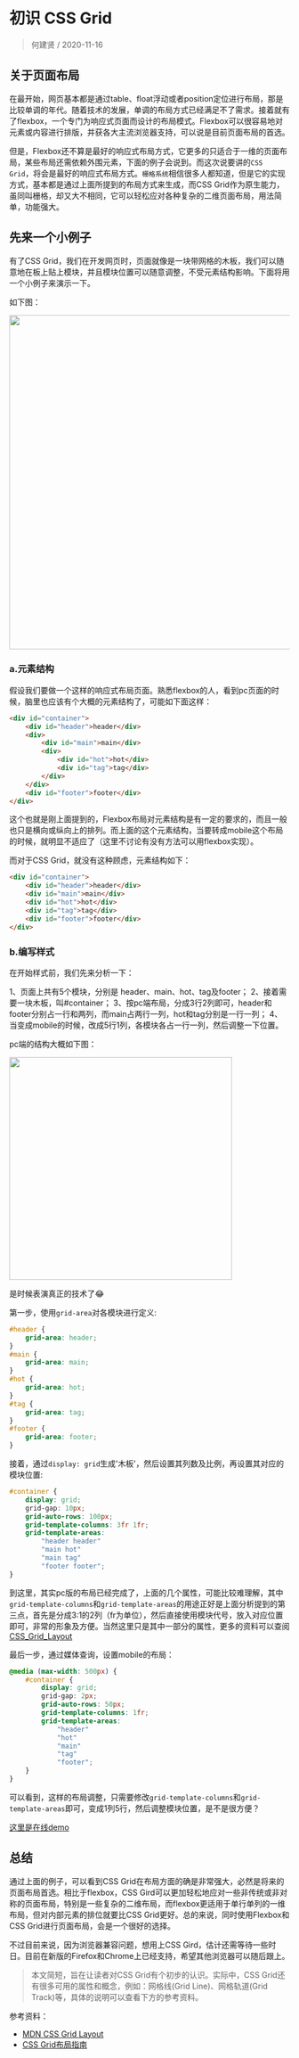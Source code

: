 # 初识 CSS Grid

> 何建贤 / 2020-11-16

## 关于页面布局

在最开始，网页基本都是通过table、float浮动或者position定位进行布局，那是比较单调的年代。随着技术的发展，单调的布局方式已经满足不了需求。接着就有了flexbox，一个专门为响应式页面而设计的布局模式。Flexbox可以很容易地对元素或内容进行排版，并获各大主流浏览器支持，可以说是目前页面布局的首选。

但是，Flexbox还不算是最好的响应式布局方式，它更多的只适合于一维的页面布局，某些布局还需依赖外围元素，下面的例子会说到。而这次说要讲的`CSS Grid`，将会是最好的响应式布局方式。`栅格系统`相信很多人都知道，但是它的实现方式，基本都是通过上面所提到的布局方式来生成，而CSS Grid作为原生能力，虽同叫栅格，却又大不相同，它可以轻松应对各种复杂的二维页面布局，用法简单，功能强大。

## 先来一个小例子

有了CSS Grid，我们在开发网页时，页面就像是一块带网格的木板，我们可以随意地在板上贴上模块，并且模块位置可以随意调整，不受元素结构影响。下面将用一个小例子来演示一下。

如下图：

<img src='https://user-images.githubusercontent.com/6087438/36086132-65ec807e-1005-11e8-804d-f440ce8338b0.png' width=600>

### a.元素结构

假设我们要做一个这样的响应式布局页面。熟悉flexbox的人，看到pc页面的时候，脑里也应该有个大概的元素结构了，可能如下面这样：

```html
<div id="container">
    <div id="header">header</div>
    <div>
        <div id="main">main</div>
        <div>
            <div id="hot">hot</div>
            <div id="tag">tag</div>
        </div>
    </div> 
    <div id="footer">footer</div>
</div>
```

这个也就是刚上面提到的，Flexbox布局对元素结构是有一定的要求的，而且一般也只是横向或纵向上的排列。而上面的这个元素结构，当要转成mobile这个布局的时候，就明显不适应了（这里不讨论有没有方法可以用flexbox实现）。

而对于CSS Grid，就没有这种顾虑，元素结构如下：

```html
<div id="container">
    <div id="header">header</div>
    <div id="main">main</div>
    <div id="hot">hot</div>
    <div id="tag">tag</div>
    <div id="footer">footer</div>
</div>
```


### b.编写样式

在开始样式前，我们先来分析一下：

1、页面上共有5个模块，分别是 header、main、hot、tag及footer；
2、接着需要一块木板，叫#container；
3、按pc端布局，分成3行2列即可，header和footer分别占一行和两列，而main占两行一列，hot和tag分别是一行一列；
4、当变成mobile的时候，改成5行1列，各模块各占一行一列，然后调整一下位置。

pc端的结构大概如下图：

<img src='//dn-cnode.qbox.me/FkJSuboIgEvGYHKXaYBoc79lqZU1' width=400>

是时候表演真正的技术了😂

第一步，使用`grid-area`对各模块进行定义:

```css
#header {
    grid-area: header;
}
#main {
    grid-area: main;
}
#hot {
    grid-area: hot; 
}
#tag {
    grid-area: tag;
}
#footer {
    grid-area: footer;
}
```

接着，通过`display: grid`生成'木板'，然后设置其列数及比例，再设置其对应的模块位置:

```css
#container {
    display: grid;
    grid-gap: 10px;
    grid-auto-rows: 100px;
    grid-template-columns: 3fr 1fr;
    grid-template-areas: 
        "header header"
        "main hot"
        "main tag"
        "footer footer";
}
```

到这里，其实pc版的布局已经完成了，上面的几个属性，可能比较难理解，其中`grid-template-columns`和`grid-template-areas`的用途正好是上面分析提到的第三点，首先是分成3:1的2列（fr为单位），然后直接使用模块代号，放入对应位置即可，非常的形象及方便。当然这里只是其中一部分的属性，更多的资料可以查阅[CSS_Grid_Layout](https://developer.mozilla.org/en-US/docs/Web/CSS/CSS_Grid_Layout)

最后一步，通过媒体查询，设置mobile的布局：

```css
@media (max-width: 500px) {
    #container {
        display: grid;
        grid-gap: 2px;
        grid-auto-rows: 50px;
        grid-template-columns: 1fr;
        grid-template-areas: 
            "header"
            "hot"
            "main"
            "tag"
            "footer";
    }
}
```

可以看到，这样的布局调整，只需要修改`grid-template-columns`和`grid-template-areas`即可，变成1列5行，然后调整模块位置，是不是很方便？

[这里是在线demo](http://jsfiddle.net/hejx/19660ko8/1/?utm_source=website&utm_medium=embed&utm_campaign=19660ko8)

## 总结

通过上面的例子，可以看到CSS Grid在布局方面的确是非常强大，必然是将来的页面布局首选。相比于flexbox，CSS Gird可以更加轻松地应对一些非传统或非对称的页面布局，特别是一些复杂的二维布局，而flexbox更适用于单行单列的一维布局，但对内部元素的排位就要比CSS Grid更好。总的来说，同时使用Flexbox和CSS Grid进行页面布局，会是一个很好的选择。

不过目前来说，因为浏览器兼容问题，想用上CSS Gird，估计还需等待一些时日。目前在新版的Firefox和Chrome上已经支持，希望其他浏览器可以随后跟上。

> 本文简短，旨在让读者对CSS Grid有个初步的认识。实际中，CSS Grid还有很多可用的属性和概念，例如：网格线(Grid Line)、网格轨道(Grid Track)等，具体的说明可以查看下方的参考资料。

参考资料：

* [MDN CSS Grid Layout](https://developer.mozilla.org/en-US/docs/Web/CSS/CSS_Grid_Layout)
* [CSS Grid布局指南](http://blog.csdn.net/ceshi986745/article/details/51733383)
